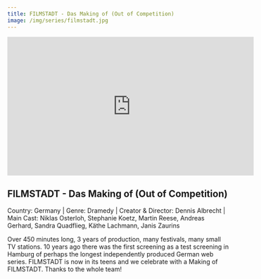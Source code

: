 ```yaml
---
title: FILMSTADT - Das Making of (Out of Competition)
image: /img/series/filmstadt.jpg
---
```

<iframe width="560" height="315" src="https://www.youtube.com/embed/_-53K8C2atg" frameborder="0" allow="accelerometer; autoplay; encrypted-media; gyroscope; picture-in-picture" allowfullscreen></iframe>

## FILMSTADT - Das Making of (Out of Competition) 
Country: Germany | Genre: Dramedy | Creator & Director: Dennis Albrecht | Main Cast: Niklas Osterloh, Stephanie Koetz, Martin Reese, Andreas Gerhard, Sandra Quadflieg, Käthe Lachmann, Janis Zaurins

Over 450 minutes long, 3 years of production, many festivals, many small TV stations. 10 years ago there was the first screening as a test screening in Hamburg of perhaps the longest independently produced German web series. FILMSTADT is now in its teens and we celebrate with a Making of FILMSTADT. Thanks to the whole team!
